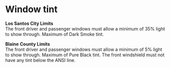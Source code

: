 # Window tint

**Los Santos City Limits**\
The front driver and passenger windows must allow a minimum of 35% light to show through. Maximum of Dark Smoke tint.&#x20;

**Blaine** **County Limits**\
The front driver and passenger windows must allow a minimum of 5% light to show through. Maximum of Pure Black tint. The front windshield must not have any tint below the ANSI line.
